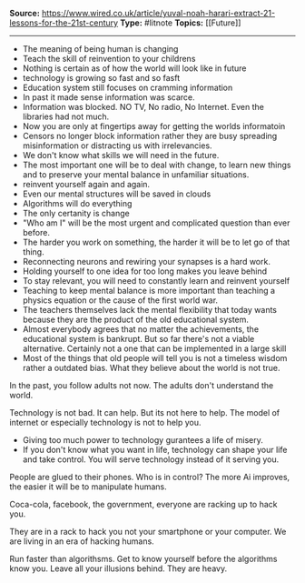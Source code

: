 ---
---

**Source:** https://www.wired.co.uk/article/yuval-noah-harari-extract-21-lessons-for-the-21st-century
**Type:** #litnote
**Topics:** [[Future]]

----
- The meaning of being human is changing
- Teach the skill of reinvention to your childrens
- Nothing is certain as of how the world will look like in future
- technology is growing so fast and so fasft
- Education system still focuses on cramming information
- In past it made sense information was scarce. 
- Information was blocked. NO TV, No radio, No Internet. Even the libraries had not much.
- Now you are only at fingertips away for getting the worlds informatoin
- Censors no longer block information rather they are busy spreading misinformation or distracting us with irrelevancies.
- We don't know what skills we will need in the future. 
- The most important one will be to deal with change, to learn new things and to preserve your mental balance in unfamiliar situations. 
- reinvent yourself again and again. 
- Even our mental structures will be saved in clouds
- Algorithms will do everything
- The only certanity is change
- "Who am I" will be the most urgent and complicated question than ever before.
- The harder you work on something, the harder it will be to let go of that thing. 
- Reconnecting neurons and rewiring your synapses is a hard work.
- Holding yourself to one idea for too long makes you leave behind
- To stay relevant, you will need to constantly learn and reinvent yourself
- Teaching to keep mental balance is more important than teaching a physics equation or the cause of the first world war.
- The teachers themselves lack the mental flexibility that today wants because they are the product of the old educational system.
- Almost everybody agrees that no matter the achievements, the educational system is bankrupt. But so far there's not a viable alternative. Certainly not a one that can be implemented in a large skill
- Most of the things that old people will tell you is not a timeless wisdom rather a outdated bias. What they believe about the world is not true. 

In the past, you follow adults not now. The adults don't understand the world.

Technology is not bad. It can help. But its not here to help. The model of internet or especially technology is not to help you.
- Giving too much power to technology gurantees a life of misery.
- If you don't know what you want in life, technology can shape your life and take control.
You will serve technology instead of it serving you.

People are glued to their phones. Who is in control? The more Ai improves, the easier it will be to manipulate humans. 

Coca-cola, facebook, the government, everyone are racking up to hack you. 

They are in a rack to hack you not your smartphone or your computer. We are living in an era of hacking humans. 


Run faster than algorithsms. Get to know yourself before the algorithms know you. Leave all your illusions behind. They are heavy.

